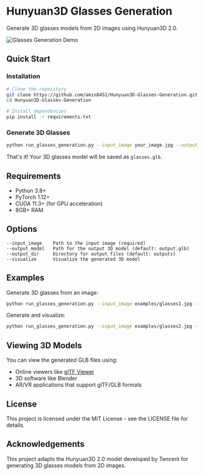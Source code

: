 # Hunyuan3D Glasses Generation

Generate 3D glasses models from 2D images using Hunyuan3D 2.0.

![Glasses Generation Demo](https://github.com/amin8452/Hunyuan3D-Glasses-Generation/raw/main/demo/demo.gif)

## Quick Start

### Installation

```bash
# Clone the repository
git clone https://github.com/amin8452/Hunyuan3D-Glasses-Generation.git
cd Hunyuan3D-Glasses-Generation

# Install dependencies
pip install -r requirements.txt
```

### Generate 3D Glasses

```bash
python run_glasses_generation.py --input_image your_image.jpg --output_model glasses.glb
```

That's it! Your 3D glasses model will be saved as `glasses.glb`.

## Requirements

- Python 3.8+
- PyTorch 1.12+
- CUDA 11.3+ (for GPU acceleration)
- 8GB+ RAM

## Options

```
--input_image    Path to the input image (required)
--output_model   Path for the output 3D model (default: output.glb)
--output_dir     Directory for output files (default: outputs)
--visualize      Visualize the generated 3D model
```

## Examples

Generate 3D glasses from an image:

```bash
python run_glasses_generation.py --input_image examples/glasses1.jpg --output_model my_glasses.glb
```

Generate and visualize:

```bash
python run_glasses_generation.py --input_image examples/glasses2.jpg --visualize
```

## Viewing 3D Models

You can view the generated GLB files using:
- Online viewers like [glTF Viewer](https://gltf-viewer.donmccurdy.com/)
- 3D software like Blender
- AR/VR applications that support glTF/GLB formats

## License

This project is licensed under the MIT License - see the LICENSE file for details.

## Acknowledgements

This project adapts the Hunyuan3D 2.0 model developed by Tencent for generating 3D glasses models from 2D images.
